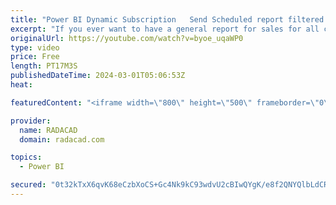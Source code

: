 ```yaml
---
title: "Power BI Dynamic Subscription   Send Scheduled report filtered for everyone's data automatically"
excerpt: "If you ever want to have a general report for sales for all countries, and then you want every morning the report to be sent (as PDF or PowerPoint alongside the link to the report) to representatives of each country, the report with the data filtered for their country only, then Dynamic Subscription"
originalUrl: https://youtube.com/watch?v=byoe_uqaWP0
type: video
price: Free
length: PT17M3S
publishedDateTime: 2024-03-01T05:06:53Z
heat: 

featuredContent: "<iframe width=\"800\" height=\"500\" frameborder=\"0\" src=\"https://www.youtube.com/embed/byoe_uqaWP0\" allow=\"accelerometer; autoplay; encrypted-media; gyroscope; picture-in-picture\" allowfullscreen></iframe>"

provider:
  name: RADACAD
  domain: radacad.com

topics:
  - Power BI

secured: "0t32kTxX6qvK68eCzbXoCS+Gc4Nk9kC93wdvU2cBIwQYgK/e8f2QNYQlbLdCR3wNb96Hd69E9m0DOiqgstGfcPOwkg3igtEe1wY4rySOhhjPLN7X4Q8ahWDITi+GbJ+hOb4+XP9PFIB2Ui2UzR5DuvfGz70xaZhsZHxSkOqvFwjmGOTlzzh6bC3eOaz0VAm7mt0ymz1+0ssXeYae5TEANIYXwzWaPSphic5Xqe2mEhCN0M9DaDbBWKBEmUskZcqramrSU3rbxMg8eL6DGDAapzT6Nnr4xIIKrNzRd+TXaB0hHvoMp2xOA8pcBI2tJ2hUR5coFKYPsNygIKXD6hFv+17BwOkoSsf5wjuUV9la69lU2IkhaEPv6dO+PAiE6/q1VZ7qpLM26QoIo4B8oR1dqJlENG9EemfgAaiZhtP+S84=;TDlMOr1dmipubb8siKWr7w=="
---
```


